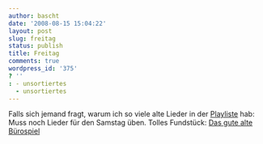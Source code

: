 ```yaml
---
author: bascht
date: '2008-08-15 15:04:22'
layout: post
slug: freitag
status: publish
title: Freitag
comments: true
wordpress_id: '375'
? ''
: - unsortiertes
  - unsortiertes
---
```


Falls sich jemand fragt, warum ich so viele alte Lieder in der
[Playliste](http://www.last.fm/user/bascht) hab: Muss noch Lieder
für den Samstag üben. Tolles Fundstück:
[Das gute alte Bürospiel](http://www.jobmixer.com/blog/2008/08/15/das-gute-alte-burospiel-ablenkung-zum-freitag/)



